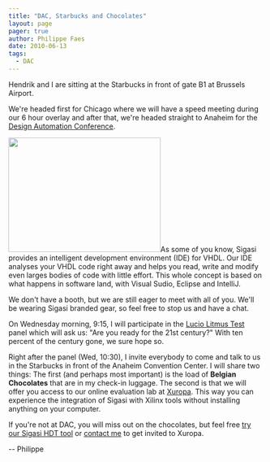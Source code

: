 ```yaml
---
title: "DAC, Starbucks and Chocolates"
layout: page 
pager: true
author: Philippe Faes
date: 2010-06-13
tags: 
  - DAC
---
```

<div class="content">
<p>Hendrik and I are sitting at the Starbucks in front of gate B1 at Brussels Airport.</p><p>We're headed first for Chicago where we will have a speed meeting during our 6 hour overlay and after that, we're headed straight to Anaheim for the <a href="http://www.dac.com" class="elf-external elf-icon">Design Automation Conference</a>.</p><p><span class="inline inline-left"><img src="http://www.sigasi.com/sites/www.sigasi.com/files/images/photo.img_assist_custom-300x225.jpg" alt="" title="" class="image image-img_assist_custom-300x225 " width="300" height="225"/></span>As some of you know, Sigasi provides an intelligent development environment (IDE) for VHDL. Our IDE analyses your VHDL code right away and helps you read, write and modify even larges bodies of code with little effort. This whole concept is based on what happens in software land, with Visual Sudio, Eclipse and IntelliJ.</p><p>We don't have a booth, but we are still eager to meet with all of you. We'll be wearing Sigasi branded gear, so feel free to stop us and have a chat. </p><p>On Wednesday morning, 9:15, I will participate in the <a href="/content/sigasi-ready-21st-century">Lucio Litmus Test</a> panel which will ask us: "Are you ready for the 21st century?" With ten percent of the century gone, we sure hope so. </p><p>Right after the panel (Wed, 10:30), I invite everybody to come and talk to us in the Starbucks in front of the Anaheim Convention Center. I will share two things: The first (and perhaps most important) is  the load of <strong>Belgian Chocolates</strong> that are in my check-in luggage. The second is that we will offer you access to our online evaluation lab at <a href="http://www.xuropa.com" class="elf-external elf-icon">Xuropa</a>. This way you can experience the integration of Sigasi with Xilinx tools without installing anything on your computer. </p><p>If you're not at DAC, you will miss out on the chocolates, but feel free <a href="/start">try our Sigasi HDT tool</a> or <a href="mailto:philippe.faes@sigasi.com" class="elf-mailto elf-icon">contact me</a> to get invited to Xuropa.</p><p>-- Philippe</p>  </div>


